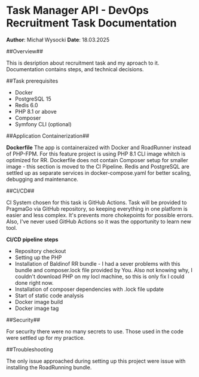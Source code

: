 # Task Manager API - DevOps Recruitment Task Documentation

   **Author**: Michał Wysocki
   **Date**: 18.03.2025

##Overview##

   This is desription about recruitment task and my aproach to it. Documentation contains steps, and technical decisions. 

##Task prerequisites
   
   - Docker
   - PostgreSQL 15
   - Redis 6.0
   - PHP 8.1 or above
   - Composer
   - Symfony CLI (optional)

##Application Containerization##
   
   **Dockerfile**
      The app is containeraized with Docker and RoadRunner instead of PHP-FPM. 
      For this feature project is using PHP 8.1 CLI image whitch is optimized for RR.
      Dockerfile does not contain Composer setup for smaller image - this section is moved to the CI Pipeline.
      Redis and PostgreSQL are settled up as separate services in docker-compose.yaml for better scaling, debugging and maintenance. 

##CI/CD##
   
   CI System chosen for this task is GitHub Actions. Task will be provided to PragmaGo via GitHub repository, so keeping everything in one platform is easier and less complex. 
   It's prevents more chokepoints for possible errors. Also, I've never used GitHub Actions so it was the opportunity to learn new tool. 

**CI/CD pipeline steps**
   
   - Repository checkout
   - Setting up the PHP
   - Installation of Baldinof RR bundle - I had a sever problems with this bundle and composer.lock file provided by You. Also not knowing why, I couldn't download PHP on my locl machine, so this is only fix I could done right now.
   - Installation of composer dependencies with .lock file update
   - Start of static code analysis
   - Docker image build
   - Docker image tag

##Security##

   For security there were no many secrets to use. Those used in the code were settled up for my practice. 
   

##Troubleshooting

   The only issue approached during setting up this project were issue with installing the RoadRunning bundle.
